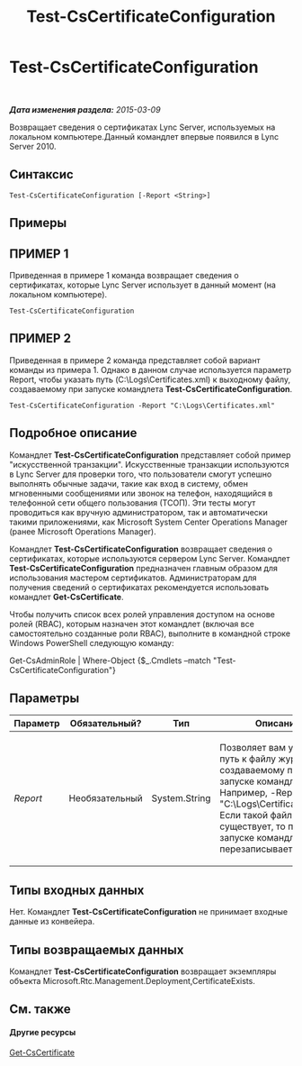 ﻿---
title: Test-CsCertificateConfiguration
TOCTitle: Test-CsCertificateConfiguration
ms:assetid: 8086bdf7-d283-4666-9f6c-0d5a3a31b3a6
ms:mtpsurl: https://technet.microsoft.com/ru-ru/library/Gg398647(v=OCS.15)
ms:contentKeyID: 49310334
ms.date: 05/19/2016
mtps_version: v=OCS.15
ms.translationtype: HT
---

# Test-CsCertificateConfiguration

 

_**Дата изменения раздела:** 2015-03-09_

Возвращает сведения о сертификатах Lync Server, используемых на локальном компьютере.Данный командлет впервые появился в Lync Server 2010.

## Синтаксис

    Test-CsCertificateConfiguration [-Report <String>]

## Примеры

## ПРИМЕР 1

Приведенная в примере 1 команда возвращает сведения о сертификатах, которые Lync Server использует в данный момент (на локальном компьютере).

    Test-CsCertificateConfiguration

## ПРИМЕР 2

Приведенная в примере 2 команда представляет собой вариант команды из примера 1. Однако в данном случае используется параметр Report, чтобы указать путь (C:\\Logs\\Certificates.xml) к выходному файлу, создаваемому при запуске командлета **Test-CsCertificateConfiguration**.

    Test-CsCertificateConfiguration -Report "C:\Logs\Certificates.xml"

## Подробное описание

Командлет **Test-CsCertificateConfiguration** представляет собой пример "искусственной транзакции". Искусственные транзакции используются в Lync Server для проверки того, что пользователи смогут успешно выполнять обычные задачи, такие как вход в систему, обмен мгновенными сообщениями или звонок на телефон, находящийся в телефонной сети общего пользования (ТСОП). Эти тесты могут проводиться как вручную администратором, так и автоматически такими приложениями, как Microsoft System Center Operations Manager (ранее Microsoft Operations Manager).

Командлет **Test-CsCertificateConfiguration** возвращает сведения о сертификатах, которые используются сервером Lync Server. Командлет **Test-CsCertificateConfiguration** предназначен главным образом для использования мастером сертификатов. Администраторам для получения сведений о сертификатах рекомендуется использовать командлет **Get-CsCertificate**.

Чтобы получить список всех ролей управления доступом на основе ролей (RBAC), которым назначен этот командлет (включая все самостоятельно созданные роли RBAC), выполните в командной строке Windows PowerShell следующую команду:

Get-CsAdminRole | Where-Object {$\_.Cmdlets –match "Test-CsCertificateConfiguration"}

## Параметры


<table>
<colgroup>
<col style="width: 25%" />
<col style="width: 25%" />
<col style="width: 25%" />
<col style="width: 25%" />
</colgroup>
<thead>
<tr class="header">
<th>Параметр</th>
<th>Обязательный?</th>
<th>Тип</th>
<th>Описание</th>
</tr>
</thead>
<tbody>
<tr class="odd">
<td><p><em>Report</em></p></td>
<td><p>Необязательный</p></td>
<td><p>System.String</p></td>
<td><p>Позволяет вам указать путь к файлу журнала, создаваемому при запуске командлета. Например, -Report &quot;C:\Logs\Certificates.html&quot;. Если такой файл уже существует, то при запуске командлета он перезаписывается.</p></td>
</tr>
</tbody>
</table>


## Типы входных данных

Нет. Командлет **Test-CsCertificateConfiguration** не принимает входные данные из конвейера.

## Типы возвращаемых данных

Командлет **Test-CsCertificateConfiguration** возвращает экземпляры объекта Microsoft.Rtc.Management.Deployment,CertificateExists.

## См. также

#### Другие ресурсы

[Get-CsCertificate](get-cscertificate.md)

